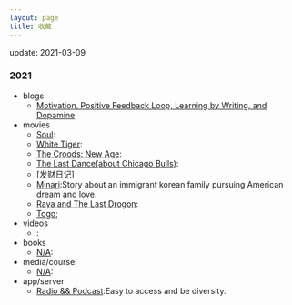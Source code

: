 ```yaml
---
layout: page
title: 收藏
---
```


update: 2021-03-09


### 2021

+ blogs
  - [Motivation, Positive Feedback Loop, Learning by Writing, and Dopamine](https://chuanwang.substack.com/p/motivation-positive-feedback-loop)
+ movies
  - [Soul]():
  - [White Tiger]():
  - [The Croods: New Age]():
  - [The Last Dance(about Chicago Bulls)]():
  - [发财日记]
  - [Minari]():Story about an immigrant korean family pursuing American dream and love.
  - [Raya and The Last Drogon]():
  - [Togo]();  
+ videos
  - []():
+ books
  - [N/A](): 
+ media/course:
  - [N/A]():
+ app/server
  - [Radio && Podcast](https://tunein.com/):Easy to access and be diversity.
<br />
<br />
